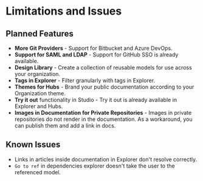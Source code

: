 # Limitations and Issues

## Planned Features
- **More Git Providers** - Support for Bitbucket and Azure DevOps.
- **Support for SAML and LDAP** - Support for GitHub SSO is already available. 
- **Design Library** - Create a collection of reusable models for use across your organization.
- **Tags in Explorer** - Filter granularly with tags in Explorer.
- **Themes for Hubs** - Brand your public documentation according to your Organization theme. 
- **Try it out** functionality in Studio - Try it out is already available in Explorer and Hubs. 
- **Images in Documentation for Private Repositories** - Images in private repositories do not render in the documentation. As a workaround, you can publish them and add a link in docs.  
## Known Issues
- Links in articles inside documentation in Explorer don't resolve correctly.
- `Go to ref` in dependencies explorer doesn't take the user to the referenced model.